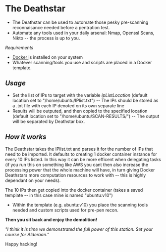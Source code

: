 
**The Deathstar**
==================

- The Deathstar can be used to automate those pesky pre-scanning reconnaisance needed before a pentration test. 
- Automate any tools used in your daily arsenal: Nmap, Openssl Scans, Nikto -- the process is up to you.

*Requirements*
- [Docker ](https://github.com/docker "Docker")is installed on your system
- Whatever scanning/tools you use and scripts are placed in a Docker template.

*Usage*
-----------

- Set the list of IPs to target with the variable *ipListLocation* (default location set to "/home/ubuntu/IPlist.txt")
-- The IPs should be stored as a .txt file with each IP denoted on its own separate line
- Results will be outputed, and then copied to the specified location (default location set to "/home/ubuntu/SCAN-RESULTS/")
-- The output will be separated by Deathstar box.

*How it works*
-----------------

The Deathstar takes the IPlist.txt and parses it for the number of IPs that need to be imported. It defaults to creating 1 docker container instance for every 10 IPs listed. In this way it can be more efficent when delegating tasks (if you run this on something like AWS you cant then also increase the processing power that the whole machine will have, in turn giving Docker Deathstars more computation resources to work with -- this is highly dependant on your needs). 

The 10 IPs then get copied into the docker container (takes a saved template -- in this case mine is named "ubuntu:v10")
- Within the template (e.g. ubuntu:v10) you place the scanning tools needed and custom scripts used for pre-pen recon.


**Then you sit back and enjoy the demolition!**

*"I think it is time we demonstrated the full power of this station. Set your course for Alderaan."*

Happy hacking!
